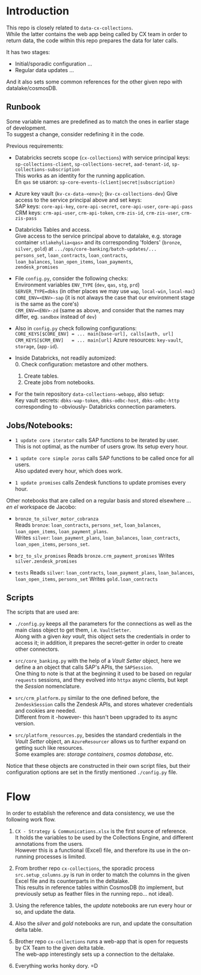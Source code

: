 

# Introduction

This repo is closely related to `data-cx-collections`.  
While the latter contains the web app being called by CX team in order to return data, 
the code within this repo prepares the data for later calls.  

It has two stages:  
- Initial/sporadic configuration ...   
- Regular data updates ...  

And it also sets some common references for the other given repo with datalake/cosmosDB.  


## Runbook 

Some variable names are predefined as to match the ones in earlier stage of development.  
To suggest a change, consider redefining it in the code.   

Previous requirements: 
- Databricks secrets scope (`cx-collections`) with service principal keys:  
  `sp-collections-client`, `sp-collections-secret`, `aad-tenant-id`, `sp-collections-subscription`  
  This works as an identity for the running application.  
  En `qas` se usaron: `sp-core-events-(client|secret|subscription)`

- Azure key vault (`kv-cx-data-<env>`);  (`kv-cx-collections-dev`)
  Give access to the service principal above and set keys:  
  SAP keys: `core-api-key`, `core-api-secret`, `core-api-user`, `core-api-pass`  
  CRM keys:  `crm-api-user`, `crm-api-token`, 
      `crm-zis-id`, `crm-zis-user`, `crm-zis-pass`  

- Databricks Tables and access.  
  Give access to the service principal above to datalake, e.g. storage container `stlakehylia<qas>` 
  and its corresponding 'folders' (`bronze`, `silver`, `gold`) at `.../ops/core-banking/batch-updates/...`  
  `persons_set`, `loan_contracts`, `loan_contracts`,  
  `loan_balances`, `loan_open_items`, `loan_payments`,   
  `zendesk_promises`  
  
- File `config.py`, consider the following checks:  
  Environment variables `ENV_TYPE` (`dev`, `qas`, `stg`, `prd`)  
  `SERVER_TYPE=dbks` (in other places we may use `wap`, `local-win`, `local-mac`)  
  `CORE_ENV=<ENV>-sap` (it is not always the case that our environment stage is the same as the core's)  
  `CRM_ENV=<ENV>-zd` (same as above, and consider that the names may differ, eg. `sandbox` instead of `dev`)
  
- Also in `config.py` check following configurations:   
  `CORE_KEYS[$CORE_ENV] = ... main[base-url], calls[auth, url]`  
  `CRM_KEYS[$CRM_ENV]   = ... main[url]`
  Azure resources: `key-vault`, `storage`, (`app-id`). 
  
- Inside Databricks, not readily automized:   
  0. Check configuration: metastore and other mothers.  
  1. Create tables.  
  2. Create jobs from notebooks.  
  
  
- For the twin repository `data-collections-webapp`, also setup:  
  Key vault secrets:  `dbks-wap-token`, `dbks-odbc-host`, `dbks-odbc-http`  
  corresponding to -obviously- Databricks connection parameters.  
  
  
  

## Jobs/Notebooks: 

- `1 update core iterator` calls SAP functions to be iterated by user.   
  This is not optimal, as the number of users grow.  Its setup every hour.  

- `1 update core simple zoras` calls SAP functions to be called once for all users.   
  Also updated every hour, which does work.   

- `1 update promises` calls Zendesk functions to update promises every hour.   


Other notebooks that are called on a regular basis and stored elsewhere ... _en el_ 
workspace de Jacobo:   

- `bronze_to_silver_motor_cobranza`   
  Reads `bronze`: `loan_contracts`, `persons_set`, `loan_balances`, 
    `loan_open_items`, `loan_payment_plans`.   
  Writes `silver`: `loan_payment_plans`, `loan_balances`, `loan_contracts`, 
    `loan_open_items`, `persons_set`. 
- `brz_to_slv_promises`
  Reads `bronze.crm_payment_promises`
  Writes `silver.zendesk_promises`

- `tests`
  Reads `silver`: `loan_contracts`, `loan_payment_plans`,  `loan_balances`, 
    `loan_open_items`, `persons_set`
  Writes `gold.loan_contracts`



## Scripts 

The scripts that are used are:  

- `./config.py` keeps all the parameters for the connections as well as the main 
  class object to get them, i.e. `VaultSetter`.  
  Along with a given _key vault_, this object sets the credentials in order to 
  access it; in addition, it prepares the secret-getter in order to create other connectors.   

- `src/core_banking.py` with the help of a _Vault Setter_ object, here we define a
  an object that calls SAP's APIs, the `SAPSession`.   
  One thing to note is that at the beginning it used to be based on regular `requests` sessions, 
  and they evolved into `httpx` async clients, but kept the _Session_ nomenclature.  

- `src/crm_platform.py` similar to the one defined before, the `ZendeskSession` calls
  the Zendesk APIs, and stores whatever credentials and cookies are needed.  
  Different from it -however- this hasn't been upgraded to its async version.  

-  `src/platform_resources.py`, besides the standard credentials in the _Vault Setter_
  object, an `AzureResourcer` allows us to further expand on getting such like 
  resources.  
  Some examples are:  _storage containers_, _cosmos database_, etc. 

Notice that these objects are constructed in their own script files, but their 
configuration options are set in the firstly mentioned `./config.py` file.  

# Flow  

In order to establish the reference and data consistency, we use the following work flow.  

1. `CX - Strategy & Communications.xlsx` is the first source of reference.   
  It holds the variables to be used by the Collections Engine, and different annotations
  from the users.  
  However this is a functional (Excel) file, and therefore its 
  use in the on-running processes is limited.  

2. From brother repo `cx-collections`, the sporadic process `src.setup_columns.py` is
  run in order to match the columns in the given Excel file and its counterparts
  in the deltalake.  
  This results in reference tables within CosmosDB (to implement, but previously 
  setup as feather files in the running repo... not ideal). 

3. Using the reference tables, the _update_ notebooks are run every hour or so, and update the data. 

4. Also the _silver_ and _gold_ notebooks are run, and update the consultation delta table. 

5. Brother repo `cx-collections` runs a web-app that is open for requests by CX Team to the given 
  delta table.  
  The web-app interestingly sets up a connection to the deltalake. 

6. Everything works honky dory.  =D










  
